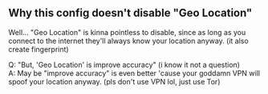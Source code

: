 ## Why this config doesn't disable "Geo Location"
Well... "Geo Location" is kinna pointless to disable, since as long as you
 connect to the internet they'll always know your location anyway.
 (it also create fingerprint)

Q: "But, 'Geo Location' is improve accuracy" (i know it not a question)\
A: May be "improve accuracy" is even better 'cause your goddamn VPN will spoof
 your location anyway. (pls don't use VPN lol, just use Tor)
